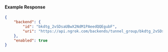 <!-- Code generated for API Clients. DO NOT EDIT. -->

#### Example Response

```json
{
	"backend": {
		"id": "bkdtg_2vSDsaUBwX2NdM1PAeedQQEgubF",
		"uri": "https://api.ngrok.com/backends/tunnel_group/bkdtg_2vSDsaUBwX2NdM1PAeedQQEgubF"
	},
	"enabled": true
}
```
